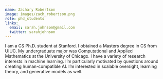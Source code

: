```yaml
---
name: Zachary Robertson
image: images/zach_robertson.png
role: phd_students
links:
  email: sarah.johnson@gmail.com
  twitter: sarahjohnson
---
```


I am a CS Ph.D. student at Stanford. I obtained a Masters degree in CS from UIUC. My undergraduate major was Computational and Applied Mathematics at the University of Chicago. I have a variety of research interests in machine learning. I’m particularly motivated by questions around creating human-compatible AI. I’m interested in scalable oversight, learning theory, and generative models as well.
